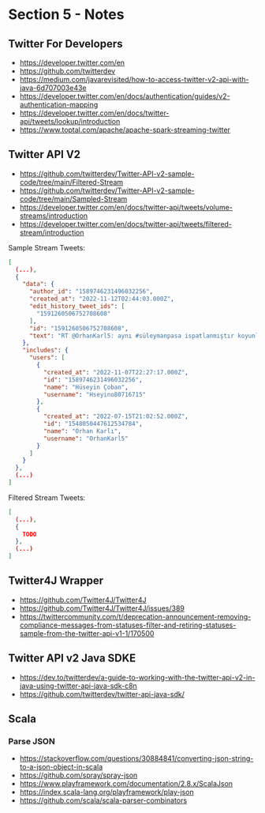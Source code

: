 # Section 5 - Notes

## Twitter For Developers

- https://developer.twitter.com/en
- https://github.com/twitterdev
- https://medium.com/javarevisited/how-to-access-twitter-v2-api-with-java-6d707003e43e
- https://developer.twitter.com/en/docs/authentication/guides/v2-authentication-mapping
- https://developer.twitter.com/en/docs/twitter-api/tweets/lookup/introduction
- https://www.toptal.com/apache/apache-spark-streaming-twitter

## Twitter API V2

- https://github.com/twitterdev/Twitter-API-v2-sample-code/tree/main/Filtered-Stream
- https://github.com/twitterdev/Twitter-API-v2-sample-code/tree/main/Sampled-Stream
- https://developer.twitter.com/en/docs/twitter-api/tweets/volume-streams/introduction
- https://developer.twitter.com/en/docs/twitter-api/tweets/filtered-stream/introduction

Sample Stream Tweets:

```json
[
  (...),
  {
    "data": {
      "author_id": "1589746231496032256",
      "created_at": "2022-11-12T02:44:03.000Z",
      "edit_history_tweet_ids": [
        "1591260506752708608"
      ],
      "id": "1591260506752708608",
      "text": "RT @OrhanKarl5: aynı #süleymanpasa ispatlanmıştır koyunları kendine sevseydik kadar #tekirdag  Sabırlı sandalye bana gunlerdir daha dedigin…"
    },
    "includes": {
      "users": [
        {
          "created_at": "2022-11-07T22:27:17.000Z",
          "id": "1589746231496032256",
          "name": "Hüseyin Çoban",
          "username": "Hseyino80716715"
        },
        {
          "created_at": "2022-07-15T21:02:52.000Z",
          "id": "1548050447612534784",
          "name": "Orhan Karlı",
          "username": "OrhanKarl5"
        }
      ]
    }
  },
  (...)
]
```

Filtered Stream Tweets:

```json
[
  (...),
  {
    TODO
  },
  (...)
]
```

## Twitter4J Wrapper

- https://github.com/Twitter4J/Twitter4J
- https://github.com/Twitter4J/Twitter4J/issues/389
- https://twittercommunity.com/t/deprecation-announcement-removing-compliance-messages-from-statuses-filter-and-retiring-statuses-sample-from-the-twitter-api-v1-1/170500

## Twitter API v2 Java SDKE

- https://dev.to/twitterdev/a-guide-to-working-with-the-twitter-api-v2-in-java-using-twitter-api-java-sdk-c8n
- https://github.com/twitterdev/twitter-api-java-sdk/

## Scala

### Parse JSON

- https://stackoverflow.com/questions/30884841/converting-json-string-to-a-json-object-in-scala
- https://github.com/spray/spray-json
- https://www.playframework.com/documentation/2.8.x/ScalaJson
- https://index.scala-lang.org/playframework/play-json
- https://github.com/scala/scala-parser-combinators
